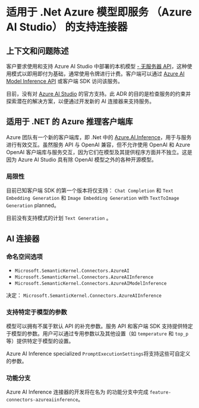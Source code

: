 
# 适用于 .Net Azure 模型即服务 （Azure AI Studio） 的支持连接器

## 上下文和问题陈述

客户要求使用和支持 Azure AI Studio 中部署的本机模型 [- 无服务器 API](https://learn.microsoft.com/en-us/azure/ai-studio/how-to/model-catalog-overview#model-deployment-managed-compute-and-serverless-api-pay-as-you-go)，这种使用模式以即用即付为基础，通常使用令牌进行计费。客户端可以通过 [Azure AI Model Inference API](https://learn.microsoft.com/en-us/azure/ai-studio/reference/reference-model-inference-api?tabs=azure-studio) 或客户端 SDK 访问该服务。

目前，没有对 [Azure AI Studio](https://learn.microsoft.com/en-us/azure/ai-studio/what-is-ai-studio) 的官方支持。此 ADR 的目的是检查服务的约束并探索潜在的解决方案，以便通过开发新的 AI 连接器来支持服务。

## 适用于 .NET 的 Azure 推理客户端库

Azure 团队有一个新的客户端库，即  .Net 中的 [Azure.AI.Inference](https://github.com/Azure/azure-sdk-for-net/blob/Azure.AI.Inference_1.0.0-beta.1/sdk/ai/Azure.AI.Inference/README.md)，用于与服务进行有效交互。虽然服务 API 与 OpenAI 兼容，但不允许使用 OpenAI 和 Azure OpenAI 客户端库与服务交互，因为它们在模型及其提供程序方面并不独立。这是因为 Azure AI Studio 具有除 OpenAI 模型之外的各种开源模型。

### 局限性

目前已知客户端 SDK 的第一个版本将仅支持： `Chat Completion` 和 `Text Embedding Generation` 和 `Image Embedding Generation` with `TextToImage Generation` planned。

目前没有支持模式的计划 `Text Generation` 。

## AI 连接器

### 命名空间选项

- `Microsoft.SemanticKernel.Connectors.AzureAI`
- `Microsoft.SemanticKernel.Connectors.AzureAIInference`
- `Microsoft.SemanticKernel.Connectors.AzureAIModelInference`

决定： `Microsoft.SemanticKernel.Connectors.AzureAIInference`

### 支持特定于模型的参数

模型可以拥有不属于默认 API 的补充参数。服务 API 和客户端 SDK 支持提供特定于模型的参数。用户可以通过专用参数以及其他设置（如 `temperature` 和 `top_p`等）提供特定于模型的设置。

Azure AI Inference specialized `PromptExecutionSettings`将支持这些可自定义的参数。

### 功能分支

Azure AI Inference 连接器的开发将在名为 的功能分支中完成 `feature-connectors-azureaiinference`。
